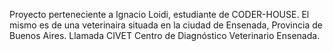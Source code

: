 Proyecto perteneciente a Ignacio Loidi, estudiante de CODER-HOUSE. 
El mismo es de una veterinaira situada en la ciudad de Ensenada, Provincia de Buenos Aires. Llamada CIVET Centro de Diagnóstico Veterinario Ensenada.